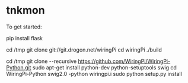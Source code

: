 # tnkmon

To get started:

pip install flask

cd /tmp
git clone git://git.drogon.net/wiringPi
cd wiringPi
./build

cd /tmp
git clone --recursive https://github.com/WiringPi/WiringPi-Python.git
sudo apt-get install python-dev python-setuptools swig
cd WiringPi-Python
swig2.0 -python wiringpi.i
sudo python setup.py install

